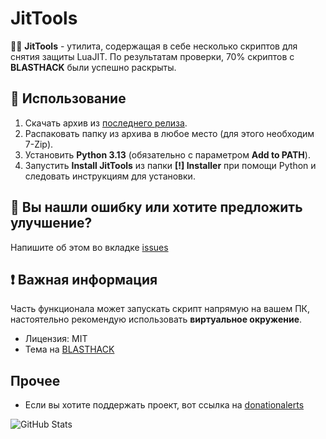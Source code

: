 # JitTools

👩‍💻 **JitTools** - утилита, содержащая в себе несколько скриптов для снятия защиты LuaJIT. 
По результатам проверки, 70% скриптов с **BLASTHACK** были успешно раскрыты.

## 🚀 Использование

1. Скачать архив из [последнего релиза](https://github.com/untitled-1111/JitTools/releases/latest).
2. Распаковать папку из архива в любое место (для этого необходим 7-Zip).
3. Установить **Python 3.13** (обязательно с параметром **Add to PATH**).
4. Запустить **Install JitTools** из папки **[!] Installer** при помощи Python и следовать инструкциям для установки.

## 🐞 Вы нашли ошибку или хотите предложить улучшение?

Напишите об этом во вкладке [issues](https://github.com/untitled-1111/JitTools/issues)

## ❗ Важная информация

Часть функционала может запускать скрипт напрямую на вашем ПК, настоятельно рекомендую использовать **виртуальное окружение**.
- Лицензия: MIT
- Тема на [BLASTHACK](https://www.blast.hk/threads/223498/)

## Прочее
- Если вы хотите поддержать проект, вот ссылка на [donationalerts](https://www.donationalerts.com/r/untitled1111)

![GitHub Stats](https://github-readme-stats.vercel.app/api?username=untitled-1111&show_icons=true&theme=dark)

